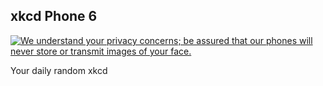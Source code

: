 ## xkcd Phone 6
[![We understand your privacy concerns; be assured that our phones will never store or transmit images of your face.](https://imgs.xkcd.com/comics/xkcd_phone_6.png)](https://xkcd.com/1889/ "We understand your privacy concerns; be assured that our phones will never store or transmit images of your face.")

Your daily random xkcd
